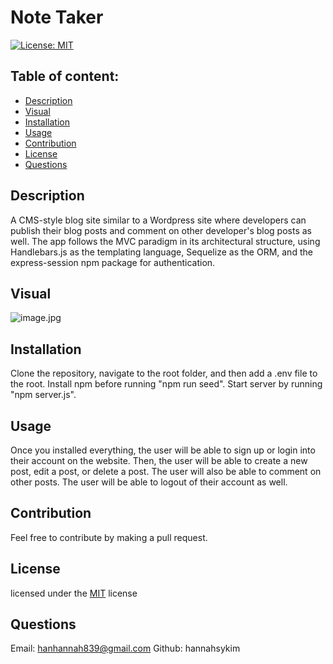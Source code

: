 
  # Note Taker

  [![License: MIT](https://img.shields.io/badge/license-MIT-blue)](https://opensource.org/licenses/MIT)

  ## Table of content: 
  - [Description](#description)
  - [Visual](#visual)
  - [Installation](#installation)
  - [Usage](#usage)
  - [Contribution](#contribution)
  - [License](#license)
  - [Questions](#questions)

  ## Description <a id="description"></a>
  A CMS-style blog site similar to a Wordpress site where developers can publish their blog posts and comment on other developer's blog posts as well. The app follows the MVC paradigm in its architectural structure, using Handlebars.js as the templating language, Sequelize as the ORM, and the express-session npm package for authentication.

  ## Visual <a id="visual"></a>
 ![image.jpg](https://imgur.com/a/OjeGdTr)

  ## Installation <a id="installation"></a>
  Clone the repository, navigate to the root folder, and then add a .env file to the root. Install npm before running "npm run seed". Start server by running "npm server.js".

  ## Usage <a id="usage"></a>
  Once you installed everything, the user will be able to sign up or login into their account on the website. Then, the user will be able to create a new post, edit a post, or delete a post. The user will also be able to comment on other posts. The user will be able to logout of their account as well.

  ## Contribution <a id="contribution"></a>
  Feel free to contribute by making a pull request.
  
  ## License <a id="license"></a>
  licensed under the [MIT](https://opensource.org/licenses/MIT) license
  ## Questions <a id="questions"></a>
  Email: hanhannah839@gmail.com
  Github: hannahsykim
  
